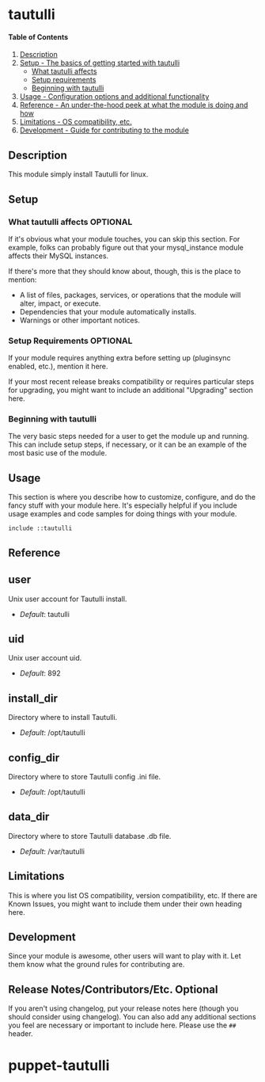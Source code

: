 # tautulli

#### Table of Contents

1. [Description](#description)
1. [Setup - The basics of getting started with tautulli](#setup)
    * [What tautulli affects](#what-tautulli-affects)
    * [Setup requirements](#setup-requirements)
    * [Beginning with tautulli](#beginning-with-tautulli)
1. [Usage - Configuration options and additional functionality](#usage)
1. [Reference - An under-the-hood peek at what the module is doing and how](#reference)
1. [Limitations - OS compatibility, etc.](#limitations)
1. [Development - Guide for contributing to the module](#development)

## Description

This module simply install Tautulli for linux.

## Setup

### What tautulli affects **OPTIONAL**

If it's obvious what your module touches, you can skip this section. For
example, folks can probably figure out that your mysql_instance module affects
their MySQL instances.

If there's more that they should know about, though, this is the place to mention:

* A list of files, packages, services, or operations that the module will alter,
  impact, or execute.
* Dependencies that your module automatically installs.
* Warnings or other important notices.

### Setup Requirements **OPTIONAL**

If your module requires anything extra before setting up (pluginsync enabled,
etc.), mention it here.

If your most recent release breaks compatibility or requires particular steps
for upgrading, you might want to include an additional "Upgrading" section
here.

### Beginning with tautulli

The very basic steps needed for a user to get the module up and running. This
can include setup steps, if necessary, or it can be an example of the most
basic use of the module.

## Usage

This section is where you describe how to customize, configure, and do the
fancy stuff with your module here. It's especially helpful if you include usage
examples and code samples for doing things with your module.

```
include ::tautulli
```

## Reference

user
----
Unix user account for Tautulli install.

- *Default*: tautulli

uid
---
Unix user account uid.

- *Default*: 892

install_dir
-----------
Directory where to install Tautulli.

- *Default*: /opt/tautulli

config_dir
----------
Directory where to store Tautulli config .ini file.

- *Default*: /opt/tautulli

data_dir
----------
Directory where to store Tautulli database .db file.

- *Default*: /var/tautulli

## Limitations

This is where you list OS compatibility, version compatibility, etc. If there
are Known Issues, you might want to include them under their own heading here.

## Development

Since your module is awesome, other users will want to play with it. Let them
know what the ground rules for contributing are.

## Release Notes/Contributors/Etc. **Optional**

If you aren't using changelog, put your release notes here (though you should
consider using changelog). You can also add any additional sections you feel
are necessary or important to include here. Please use the `## ` header.
# puppet-tautulli

